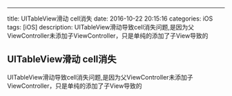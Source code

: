 ---
title: UITableView滑动 cell消失
date: 2016-10-22 20:15:16
categories: iOS
tags: [iOS] 
description: UITableView滑动导致cell消失问题,是因为父ViewController未添加子ViewController，只是单纯的添加了子View导致的

## UITableView滑动 cell消失

UITableView滑动导致cell消失问题,是因为父ViewController未添加子ViewController，只是单纯的添加了子View导致的









